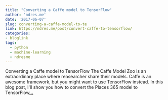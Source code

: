 ```yaml
---
title: "Converting a Caffe model to TensorFlow"
author: 'ndres.me'
date: '2017-06-07'
slug: converting-a-caffe-model-to-te
link: https://ndres.me/post/convert-caffe-to-tensorflow/
categories:
- bloglink
tags:
  - python
  - machine-learning
  - ndresme
---
```


Converting a Caffe model to TensorFlow The Caffe Model Zoo is an extraordinary place where reasearcher share their models. Caffe is an awesome framework, but you might want to use TensorFlow instead. In this blog post, I'll show you how to convert the Places 365 model to TensorFlow[... <i class="fas fa-external-link-alt"></i>](https://ndres.me/post/convert-caffe-to-tensorflow/)


